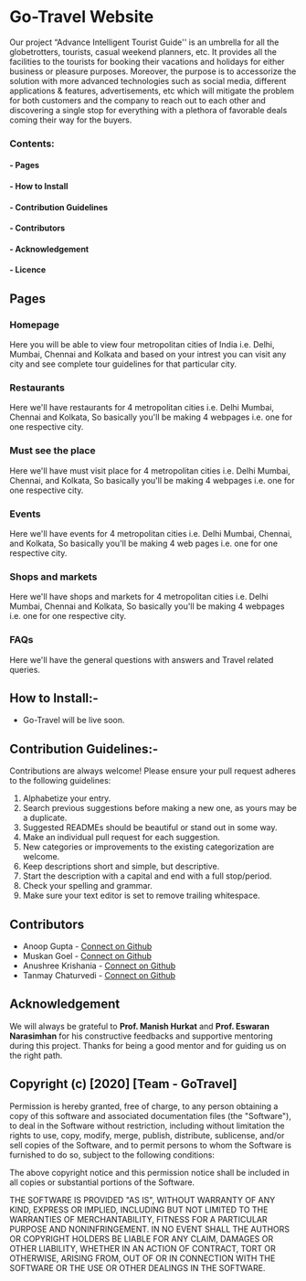 # Go-Travel Website
Our project “Advance Intelligent Tourist Guide'' is an umbrella for all the globetrotters, tourists, casual weekend planners, etc. It provides all the facilities to the tourists for booking their vacations and holidays for either business or pleasure purposes. Moreover, the purpose is to accessorize the solution with more advanced technologies such as social media, different applications & features, advertisements, etc which will mitigate the problem for both customers and the company to reach out to each other and discovering a single stop for everything with a plethora of favorable deals coming their way for the buyers.

### Contents:
#### - Pages
#### - How to Install
#### - Contribution Guidelines
#### - Contributors
#### - Acknowledgement
#### - Licence

## Pages
### Homepage
Here you will be able to view four metropolitan cities of India i.e. Delhi, Mumbai, Chennai and Kolkata and based on your intrest you can visit any city and see complete tour guidelines for that particular city.
### Restaurants
Here we'll have restaurants for 4 metropolitan cities i.e. Delhi Mumbai, Chennai and Kolkata, So basically you'll be making 4 webpages i.e. one for one respective city.
### Must see the place
Here we'll have must visit place for 4 metropolitan cities i.e. Delhi Mumbai, Chennai, and Kolkata, So basically you'll be making 4 webpages i.e. one for one respective city.
### Events
Here we'll have events for 4 metropolitan cities i.e. Delhi Mumbai, Chennai, and Kolkata, So basically you'll be making 4 web pages i.e. one for one respective city.
### Shops and markets
Here we'll have shops and markets for 4 metropolitan cities i.e. Delhi Mumbai, Chennai and Kolkata, So basically you'll be making 4 webpages i.e. one for one respective city.
### FAQs
Here we'll have the general questions with answers and Travel related queries.

## How to Install:-
- Go-Travel will be live soon. 

## Contribution Guidelines:-
Contributions are always welcome! Please ensure your pull request adheres to the following guidelines:
   1. Alphabetize your entry.
   2. Search previous suggestions before making a new one, as yours may be a duplicate.
   3. Suggested READMEs should be beautiful or stand out in some way.
   4. Make an individual pull request for each suggestion.
   5. New categories or improvements to the existing categorization are welcome.
   6. Keep descriptions short and simple, but descriptive.
   7. Start the description with a capital and end with a full stop/period.
   8. Check your spelling and grammar.
   9. Make sure your text editor is set to remove trailing whitespace.
 
## Contributors
- Anoop Gupta - [Connect on Github](https://github.com/Anoop01234)
- Muskan Goel - [Connect on Github](https://github.com/muskan-goel)
- Anushree Krishania - [Connect on Github](https://github.com/anu180)
- Tanmay Chaturvedi - [Connect on Github](https://github.com/CreamDePie)


## Acknowledgement
We will always be grateful to <b>Prof. Manish Hurkat</b> and <b>Prof. Eswaran Narasimhan</b>  for his constructive feedbacks and supportive mentoring during this project. Thanks for being a good mentor and for guiding us on the right path.

## Copyright (c) [2020] [Team - GoTravel]

Permission is hereby granted, free of charge, to any person obtaining a copy
of this software and associated documentation files (the "Software"), to deal
in the Software without restriction, including without limitation the rights
to use, copy, modify, merge, publish, distribute, sublicense, and/or sell
copies of the Software, and to permit persons to whom the Software is
furnished to do so, subject to the following conditions:

The above copyright notice and this permission notice shall be included in all
copies or substantial portions of the Software.

THE SOFTWARE IS PROVIDED "AS IS", WITHOUT WARRANTY OF ANY KIND, EXPRESS OR
IMPLIED, INCLUDING BUT NOT LIMITED TO THE WARRANTIES OF MERCHANTABILITY,
FITNESS FOR A PARTICULAR PURPOSE AND NONINFRINGEMENT. IN NO EVENT SHALL THE
AUTHORS OR COPYRIGHT HOLDERS BE LIABLE FOR ANY CLAIM, DAMAGES OR OTHER
LIABILITY, WHETHER IN AN ACTION OF CONTRACT, TORT OR OTHERWISE, ARISING FROM,
OUT OF OR IN CONNECTION WITH THE SOFTWARE OR THE USE OR OTHER DEALINGS IN THE
SOFTWARE.
